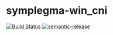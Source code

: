 # symplegma-win\_cni

[![Build Status](https://github.com/particuleio/symplegma-win_cni/workflows/symplegma-win_cni/badge.svg)](https://github.com/particuleio/symplegma-win_cni/workflows/symplegma-win_cni/)
[![semantic-release](https://img.shields.io/badge/%20%20%F0%9F%93%A6%F0%9F%9A%80-semantic--release-e10079.svg)](https://github.com/semantic-release/semantic-release)
